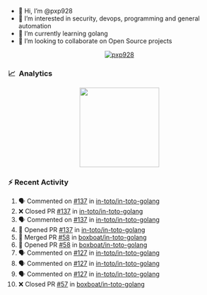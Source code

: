 - 👋 Hi, I’m @pxp928
- 👀 I’m interested in security, devops, programming and general automation
- 🌱 I’m currently learning golang
- 💞️ I’m looking to collaborate on Open Source projects

<p align="center">
  <a href="https://linkedin.com/in/pxp928" target="blank">
    <img src="https://img.shields.io/badge/linkedin-%230077B5.svg?&style=for-the-badge&logo=linkedin&logoColor=white" alt="pxp928" />
  </a>
</p>

### 📈 &nbsp;Analytics

<p align="center">
  <a href="https://github.com/pxp928">
    <img height="180em" src="https://github-readme-stats-eight-theta.vercel.app/api?username=pxp928&show_icons=true&theme=radical&include_all_commits=true&count_private=true&line_height=26"/>
    <!---
    <img height="180em" src="https://github-readme-stats-eight-theta.vercel.app/api/top-langs/?username=pxp928&layout=compact&theme=radical&line_height=26"/>
    --->
  </a>
</p>

### :zap: Recent Activity

<!--START_SECTION:activity-->
1. 🗣 Commented on [#137](https://github.com/in-toto/in-toto-golang/issues/137) in [in-toto/in-toto-golang](https://github.com/in-toto/in-toto-golang)
2. ❌ Closed PR [#137](https://github.com/in-toto/in-toto-golang/pull/137) in [in-toto/in-toto-golang](https://github.com/in-toto/in-toto-golang)
3. 🗣 Commented on [#137](https://github.com/in-toto/in-toto-golang/issues/137) in [in-toto/in-toto-golang](https://github.com/in-toto/in-toto-golang)
4. 💪 Opened PR [#137](https://github.com/in-toto/in-toto-golang/pull/137) in [in-toto/in-toto-golang](https://github.com/in-toto/in-toto-golang)
5. 🎉 Merged PR [#58](https://github.com/boxboat/in-toto-golang/pull/58) in [boxboat/in-toto-golang](https://github.com/boxboat/in-toto-golang)
6. 💪 Opened PR [#58](https://github.com/boxboat/in-toto-golang/pull/58) in [boxboat/in-toto-golang](https://github.com/boxboat/in-toto-golang)
7. 🗣 Commented on [#127](https://github.com/in-toto/in-toto-golang/issues/127) in [in-toto/in-toto-golang](https://github.com/in-toto/in-toto-golang)
8. 🗣 Commented on [#127](https://github.com/in-toto/in-toto-golang/issues/127) in [in-toto/in-toto-golang](https://github.com/in-toto/in-toto-golang)
9. 🗣 Commented on [#127](https://github.com/in-toto/in-toto-golang/issues/127) in [in-toto/in-toto-golang](https://github.com/in-toto/in-toto-golang)
10. ❌ Closed PR [#57](https://github.com/boxboat/in-toto-golang/pull/57) in [boxboat/in-toto-golang](https://github.com/boxboat/in-toto-golang)
<!--END_SECTION:activity-->

<!---
pxp928/pxp928 is a ✨ special ✨ repository because its `README.md` (this file) appears on your GitHub profile.
You can click the Preview link to take a look at your changes.
--->
